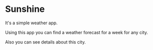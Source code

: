 Sunshine
========

It's a simple weather app.

Using this app you can find a weather forecast for a week for any city.

Also you can see details about this city.
